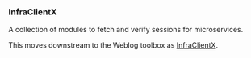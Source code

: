### InfraClientX

A collection of modules to fetch and verify sessions for microservices.

This moves downstream to the Weblog toolbox as [InfraClientX](https://webapi/utils/infraclientx).
